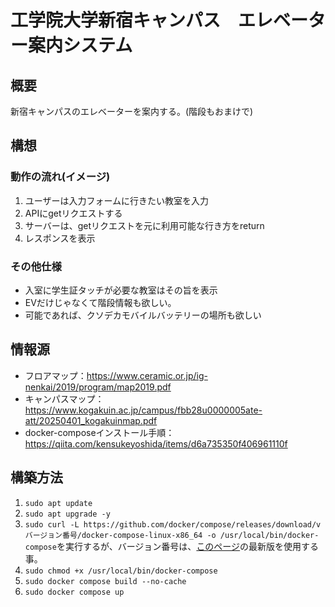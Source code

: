 # 工学院大学新宿キャンパス　エレベーター案内システム
## 概要
新宿キャンパスのエレベーターを案内する。(階段もおまけで)

## 構想
### 動作の流れ(イメージ)
1. ユーザーは入力フォームに行きたい教室を入力
2. APIにgetリクエストする
3. サーバーは、getリクエストを元に利用可能な行き方をreturn
4. レスポンスを表示
### その他仕様
- 入室に学生証タッチが必要な教室はその旨を表示
- EVだけじゃなくて階段情報も欲しい。
- 可能であれば、クソデカモバイルバッテリーの場所も欲しい

## 情報源
- フロアマップ：https://www.ceramic.or.jp/ig-nenkai/2019/program/map2019.pdf
- キャンパスマップ：https://www.kogakuin.ac.jp/campus/fbb28u0000005ate-att/20250401_kogakuinmap.pdf
- docker-composeインストール手順： https://qiita.com/kensukeyoshida/items/d6a735350f406961110f

## 構築方法
1. `sudo apt update`
2. `sudo apt upgrade -y`
3. `sudo curl -L https://github.com/docker/compose/releases/download/vバージョン番号/docker-compose-linux-x86_64 -o /usr/local/bin/docker-compose`を実行するが、バージョン番号は、[このページ](https://github.com/docker/compose/releases)の最新版を使用する事。
4. `sudo chmod +x /usr/local/bin/docker-compose`
5. `sudo docker compose build --no-cache`
6. `sudo docker compose up`


